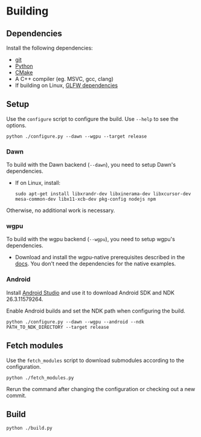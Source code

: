 # Building

## Dependencies
Install the following dependencies:
- [git](https://git-scm.com/)
- [Python](https://www.python.org/)
- [CMake](https://cmake.org/)
- A C++ compiler (eg. MSVC, gcc, clang)
- If building on Linux, [GLFW dependencies](https://www.glfw.org/docs/latest/compile_guide.html#compile_deps)

## Setup
Use the `configure` script to configure the build. Use `--help` to see the options.
```
python ./configure.py --dawn --wgpu --target release
```

### Dawn
To build with the Dawn backend (`--dawn`), you need to setup Dawn's dependencies.

- If on Linux, install:
  ```
  sudo apt-get install libxrandr-dev libxinerama-dev libxcursor-dev mesa-common-dev libx11-xcb-dev pkg-config nodejs npm
  ```
Otherwise, no additional work is necessary.

### wgpu
To build with the wgpu backend (`--wgpu`), you need to setup wgpu's dependencies.

- Download and install the wgpu-native prerequisites described in the [docs](https://github.com/gfx-rs/wgpu-native/wiki/Getting-Started#prerequisites). You don't need the dependencies for the native examples.

### Android
Install [Android Studio](https://developer.android.com/studio) and use it to download Android SDK and NDK 26.3.11579264.

Enable Android builds and set the NDK path when configuring the build.
```
python ./configure.py --dawn --wgpu --android --ndk PATH_TO_NDK_DIRECTORY --target release
```

## Fetch modules
Use the `fetch_modules` script to download submodules according to the configuration.
```
python ./fetch_modules.py
```
Rerun the command after changing the configuration or checking out a new commit.

## Build
```
python ./build.py
```
